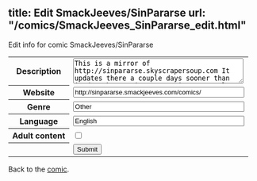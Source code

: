 title: Edit SmackJeeves/SinPararse
url: "/comics/SmackJeeves_SinPararse_edit.html"
---
Edit info for comic SmackJeeves/SinPararse

<form name="comic" action="http://gaepostmail.appspot.com/comic/" method="post">
<table class="comicinfo">
<tr>
<th>Description</th><td><textarea name="description" cols="40" rows="3">This is a mirror of http://sinpararse.skyscrapersoup.com It updates there a couple days sooner than it does here. Sin Pararse is a prequel to my other comic, but you can read either of them independently. It follows Gabry and Liam, two popular side characters and details how they met and got together. The comic updates every Monday.</textarea></td>
</tr>
<tr>
<th>Website</th><td><input type="text" name="url" value="http://sinpararse.smackjeeves.com/comics/" size="40"/></td>
</tr>
<tr>
<th>Genre</th><td><input type="text" name="genre" value="Other" size="40"/></td>
</tr>
<tr>
<th>Language</th><td><input type="text" name="language" value="English" size="40"/></td>
</tr>
<tr>
<th>Adult content</th><td><input type="checkbox" name="adult" value="adult" /></td>
</tr>
<tr>
<th></th><td>
<input type="hidden" name="comic" value="SmackJeeves_SinPararse" />
<input type="submit" name="submit" value="Submit" />
</td>
</tr>
</table>
</form>

Back to the [comic](SmackJeeves_SinPararse.html).
